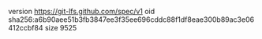 version https://git-lfs.github.com/spec/v1
oid sha256:a6b90aee51b3fb3847ee3f35ee696cddc88f1df8eae300b89ac3e06412ccbf84
size 9525
